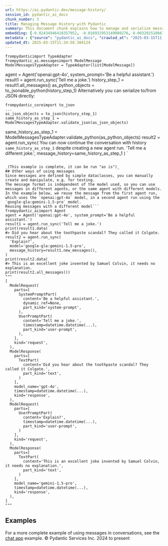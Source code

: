 ```yaml
---
url: https://ai.pydantic.dev/message-history/
session_id: pydantic_ai_docs
chunk_number: 3
title: Managing Message History with Pydantic
summary: This document chunk explains how to manage and serialize message histories using Pydantic's TypeAdapter and ModelMessage classes. It demonstrates converting message history to Python objects and JSON, validating JSON data against a defined schema, and continuing conversations with retained history.
embedding: [-0.02434946410357952, -0.016932953149080276, 0.0032925186678767204, -0.009747068397700787, 0.010888070799410343, 0.010584612376987934, -0.012587434612214565, 0.001513496390543878, -0.0067671118304133415, -0.005708043463528156, -0.028136620298027992, -0.05234042555093765, -0.000513981853146106, -0.00846040714532137, -0.03481269255280495, -0.022358780726790428, -0.022249534726142883, 0.029229067265987396, 0.003611149499192834, 0.04054198041558266, 0.03182666748762131, 0.04731516167521477, 0.008776003494858742, 0.021569790318608284, 0.010803102515637875, -0.014286799356341362, -0.04789780080318451, 0.05661311000585556, -0.001603775192052126, -0.029544664546847343, -0.02777246944606304, -0.01046929880976677, -0.032967668026685715, 0.011786306276917458, -0.002077169483527541, 0.0023624200839549303, 0.019384892657399178, -0.01370416022837162, -0.0003368383040651679, -0.0028327798936516047, 0.022516578435897827, -0.04981565475463867, 0.047703586518764496, 0.033623140305280685, -0.0292776208370924, 0.04105179011821747, -0.01169526856392622, 0.06676074862480164, -0.020756522193551064, 0.021496959030628204, -0.024021729826927185, 0.03425433114171028, 0.012575296685099602, -0.021545512601733208, -0.011828790418803692, -0.030078750103712082, -0.006967394147068262, -0.002084756037220359, -0.020586585626006126, -0.016872260719537735, 0.004730909131467342, -0.015087928622961044, -0.01696936786174774, 0.04095468297600746, -0.04231417551636696, -0.041148897260427475, -0.03580803424119949, 0.017904017120599747, -0.05025263503193855, 0.031244028359651566, 0.017260687425732613, 0.01217473205178976, -0.06501282751560211, -0.00693097896873951, -0.038259975612163544, -0.04743654280900955, 0.013558500446379185, 0.09006631374359131, 0.0251020397990942, -0.043697942048311234, 0.007210160605609417, 0.00674283504486084, -0.002224346622824669, 0.02867070585489273, -0.032506413757801056, -0.0102811548858881, -0.009304020553827286, -0.0011850032024085522, -0.022905005142092705, -0.056273240596055984, -0.02166689559817314, 0.0033016223460435867, -0.023426951840519905, 0.01496654562652111, 0.09302806109189987, -0.003002716228365898, -0.04437768831849098, -0.029593218117952347, 0.02204318344593048, -0.00808411929756403, 0.07103343307971954, -0.045542966574430466, -0.07011091709136963, 0.05505940690636635, 0.004955468233674765, 0.020161744207143784, 0.03554099425673485, -0.005711078178137541, -0.04787352308630943, 0.018340997397899628, -0.07195594161748886, -0.012793786823749542, 0.0189964659512043, -0.004885672591626644, -0.07962736487388611, 0.009740999899804592, -0.008254055865108967, -0.03809003904461861, 0.04549441486597061, -0.01415327750146389, -0.0543796606361866, -0.01996753178536892, 0.011118698865175247, -0.010754548944532871, 0.024640783667564392, -0.029763154685497284, -0.030709942802786827, -0.0543796606361866, -0.012490328401327133, 0.011786306276917458, -0.010985177010297775, -0.012241492979228497, 0.013643468730151653, 0.0013511464931070805, -0.01885080710053444, -0.01139787957072258, -0.01557346060872078, -0.012684541754424572, -0.03546816483139992, 0.04821339622139931, 0.041148897260427475, -0.04653830826282501, -0.06564401835203171, 0.012107971124351025, -0.016386728733778, 0.03374452143907547, -0.06326490640640259, -0.011203667148947716, -0.031996604055166245, -0.0018526106141507626, 0.03879406303167343, 0.03809003904461861, -0.024689337238669395, 0.013619191944599152, -0.03202088177204132, 0.040857575833797455, 0.023111356422305107, 0.026315871626138687, 0.0144810127094388, -0.030078750103712082, -0.011470709927380085, 0.014735917560756207, -0.04981565475463867, -0.04127027839422226, -0.029884537681937218, -0.008593929000198841, -0.018219614401459694, -0.007094846572726965, -0.011610300280153751, -0.0233783982694149, -0.023863932117819786, -0.024859273806214333, -0.018195336684584618, -0.008411853574216366, 0.022395195439457893, -0.02160620503127575, -0.061565544456243515, -0.0739951804280281, -0.03947380930185318, -0.023791102692484856, -0.0036627373192459345, -0.0005287754465825856, -0.07093632966279984, -0.06646942347288132, -0.006827803328633308, -0.025150593370199203, -0.007610724773257971, 0.024677198380231857, -0.008964147418737411, 0.009558924473822117, -0.004782496951520443, -0.005498657934367657, 0.04670824483036995, 0.02993309125304222, 0.010693857446312904, -0.03253069147467613, 0.04119744896888733, 0.0035383193753659725, 0.01143429521471262, 0.01281806267797947, 0.02398531511425972, 0.012538881972432137, 0.027311213314533234, -0.0026203591842204332, -0.03478841856122017, -0.053748469799757004, 0.005161819513887167, 0.010426814667880535, -0.05379702150821686, -0.026995617896318436, 0.04238700494170189, -0.039449531584978104, 0.017527729272842407, -0.023341983556747437, -0.022322366014122963, -0.035856589674949646, -0.10487505793571472, 0.01908143423497677, -0.06996525824069977, 0.03202088177204132, -0.02339053712785244, 0.034230053424835205, 0.044644732028245926, -0.03782299533486366, -0.007392235100269318, 0.016423143446445465, 0.006839941721409559, -0.04156159982085228, -0.0061086080968379974, 0.03864840045571327, 0.028136620298027992, -0.022613685578107834, -0.010985177010297775, -0.05243752896785736, 0.044960327446460724, -0.05102948471903801, 0.01951841451227665, 0.000649779278319329, 0.037653058767318726, -0.00905518513172865, 8.629584772279486e-05, -0.0011288635432720184, 0.03532250225543976, 0.012411429546773434, 0.014420321211218834, 0.032215092331171036, -0.0050980933010578156, -0.06637232005596161, 0.05214621126651764, 0.036317843943834305, 0.06904274970293045, -0.01974904164671898, -0.014978683553636074, -0.02397317625582218, -0.0030239582993090153, -0.03146251663565636, -0.04597994685173035, -0.013679883442819118, -0.04716949909925461, 0.012429636903107166, 0.019336339086294174, 0.012314322404563427, -0.034084394574165344, 0.04869892820715904, -0.019797595217823982, -0.01802540197968483, 0.021120671182870865, -0.029010578989982605, -0.0069977398961782455, -0.036245014518499374, 0.01647169701755047, -0.0186323169618845, 0.029690323397517204, 0.030879879370331764, -0.049645718187093735, 0.004658079240471125, -0.004667182918637991, 0.008654620498418808, 0.016386728733778, -0.014614533632993698, -0.0008011289173737168, 0.0046702176332473755, 0.028549322858452797, -0.0023260051384568214, -0.013024413958191872, 0.017479177564382553, 0.015974026173353195, -0.002961749443784356, -0.020319543778896332, -0.006864218506962061, 0.016265345737338066, 0.015500631183385849, 0.00968637689948082, -0.02459223009645939, 0.03741029277443886, 0.025344805791974068, 0.04996131360530853, 0.032433584332466125, 0.00998376589268446, -0.0029541628900915384, 0.005705009214580059, -0.036317843943834305, 0.02025885134935379, -0.026728574186563492, -0.0355895459651947, 0.054185450077056885, -0.004855326842516661, -0.05481664091348648, 0.0415373221039772, -0.01570698246359825, 0.01818319968879223, 0.028573598712682724, -0.014663087204098701, -0.024750029668211937, -0.019785456359386444, -0.026607191190123558, 0.024398017674684525, -0.041755810379981995, 0.020234575495123863, -0.010991246439516544, -0.06219673901796341, -0.006803527008742094, 0.03690048307180405, -0.026121659204363823, -0.08671613782644272, -0.014056171290576458, 0.008879179134964943, -0.015330694615840912, 0.0005132232327014208, 0.05175778642296791, -0.012830201536417007, -0.027384044602513313, 0.014590257778763771, 0.03998361527919769, 0.022334503009915352, 0.014590257778763771, -0.06510993093252182, 0.00934650469571352, 0.01965193636715412, 0.05102948471903801, -0.014298937283456326, 0.013255042023956776, -0.03522539511322975, -0.037725888192653656, -0.03158390149474144, -0.008339024148881435, -0.007889905944466591, 0.039279595017433167, -0.05311727523803711, 0.01485730055719614, 0.01728496327996254, -0.001131139462813735, 0.05908932909369469, 0.03267635032534599, 0.03471558913588524, -0.004418347496539354, -0.015597737394273281, 0.027845298871397972, -0.0025839442387223244, 0.01786760240793228, -0.03896399959921837, 0.008247986435890198, -0.0020392374135553837, 0.007962736301124096, -0.017017921432852745, 0.035419609397649765, -0.034958355128765106, -0.02517486922442913, -0.027214108034968376, 0.014116862788796425, 0.025150593370199203, -0.01452956534922123, -0.02859787456691265, -0.008102326653897762, -0.02689851075410843, -0.029884537681937218, -0.029083408415317535, 0.0023927658330649137, -0.014177554287016392, 0.03403584286570549, 0.011780236847698689, 0.01780691184103489, 0.009898797608911991, 0.0011417604982852936, 0.004029921256005764, 0.019166402518749237, 0.011652784422039986, 0.003990471828728914, -0.024167390540242195, 0.041367385536432266, 0.07666561007499695, -0.04265404865145683, -0.03097698651254177, 0.03316188231110573, 0.006360478233546019, 0.03702186793088913, -0.005073816515505314, 0.001508944551460445, 0.024300910532474518, 0.005331756081432104, -0.021327024325728416, -0.0012692128075286746, 0.0008034048951230943, 0.03274917975068092, -0.029666047543287277, -0.0025809097569435835, 0.0017661252059042454, 0.020076775923371315, 0.008879179134964943, 0.01564629003405571, 0.06540125608444214, -0.013497808948159218, -0.000888373120687902, -0.012077625840902328, -0.035856589674949646, -0.040105000138282776, -0.009704584255814552, 0.024228081107139587, 0.06025460734963417, 0.0005196717102080584, -0.007446857634931803, -0.09943709522485733, 0.003771982155740261, 0.005283202510327101, -0.032142262905836105, 0.04556724429130554, 0.027238383889198303, -0.03597797080874443, -0.0029253344982862473, 0.0006486413185484707, -0.035929419100284576, 0.032967668026685715, 0.015694843605160713, -0.016641633585095406, 0.028258003294467926, -0.03546816483139992, 0.03238502889871597, 0.018231753259897232, -0.005814253818243742, -0.011737752705812454, 0.01571912132203579, -0.01705433614552021, -0.009759207256138325, 0.030807049944996834, -0.02629159577190876, -0.026315871626138687, -0.03000592067837715, -0.004160408396273851, 0.047485098242759705, -0.03240930661559105, 0.010954831726849079, -0.02369399555027485, -0.03335609659552574, -0.009000562131404877, -0.03828425332903862, -0.048310503363609314, 0.045615795999765396, 0.021181363612413406, 0.050835274159908295, -0.009091599844396114, 0.013206489384174347, -0.0040268865413963795, -0.012453913688659668, 0.021776141598820686, -0.028937747702002525, -0.004497246351093054, 0.03143824264407158, -0.03017585724592209, -0.01757628284394741, 0.03121975250542164, 0.02913196198642254, -0.014687363989651203, 0.008126603439450264, -0.011646714992821217, -0.003638460533693433, -0.03964374586939812, 0.03796865791082382, 0.0428968146443367, -0.0032136195804923773, 0.014990821480751038, 0.02643725462257862, 0.010159771889448166, 0.011039800010621548, 0.011003384366631508, -0.03806576132774353, 0.006560760550200939, -0.017928294837474823, -0.05942920222878456, 0.006924910005182028, 0.021788278594613075, -0.030151579529047012, 0.009504302404820919, 0.008769934065639973, -0.01188341248780489, 0.02173972688615322, 0.004072405397891998, -0.009504302404820919, -0.01076668780297041, -0.0027447768952697515, -0.04056625813245773, -0.018802253529429436, -0.008448269218206406, -0.012247562408447266, 0.05272885039448738, 0.008776003494858742, -0.03469131141901016, 0.01142822578549385, -0.012150455266237259, 0.022395195439457893, 0.06117711961269379, -0.01786760240793228, -0.03165673092007637, -0.008788141421973705, 9.174861042993143e-05, 0.031025538221001625, 0.0059659830294549465, -0.007889905944466591, 0.030078750103712082, -0.002571806078776717, 0.016180377453565598, 0.031535349786281586, -0.01009301096200943, 0.005565418396145105, -0.005826392211019993, 0.01705433614552021, -0.0008352679433301091, 0.00987452082335949, -0.031559623777866364, -0.003614183980971575, -0.006020605564117432, 0.03731318563222885, 0.011124767363071442, 0.04292108863592148, -0.0170664731413126, -0.019627658650279045, -0.016411004588007927, -0.022140290588140488, 0.014917992055416107, -0.03233647719025612, -0.004943329840898514, -0.00997769646346569, 0.03097698651254177, -0.017904017120599747, 0.014383905567228794, -0.014541704207658768, 0.02376682497560978, -0.0019315097015351057, 0.024033868685364723, -0.004403174389153719, 0.009838106110692024, 0.0432124100625515, -0.005829426925629377, 0.017988985404372215, -0.016216792166233063, 0.026024552062153816, -0.002019512467086315, -0.04054198041558266, -0.0053894128650426865, 0.03670627251267433, 0.014954406768083572, -0.005286237224936485, -0.017479177564382553, 0.009868452325463295, 0.0072951288893818855, -0.008879179134964943, 0.020283129066228867, 0.04699956625699997, 0.018207475543022156, -0.045033156871795654, 0.0038357083685696125, 0.035710930824279785, -0.010408607311546803, -0.01541566289961338, -0.019870424643158913, -0.00612681545317173, -0.010366123169660568, 1.2624323971976992e-05, -0.0004301516164559871, -0.0421685129404068, -0.002168206963688135, -0.007665347307920456, -0.019020743668079376, 0.029763154685497284, 0.020076775923371315, -0.008521098643541336, -0.03265207260847092, -0.017017921432852745, -0.0024686302058398724, -0.005146646406501532, -0.006226956844329834, 0.00480373902246356, -0.014056171290576458, -0.018061816692352295, -0.010445022024214268, -0.030855601653456688, 0.00480373902246356, -0.01415327750146389, 0.019700488075613976, -0.05117514729499817, 0.019105711951851845, 0.05117514729499817, -0.00931008905172348, -0.03223937004804611, 0.028476491570472717, 0.00532872136682272, 0.01552490796893835, -0.00982596818357706, -0.008278332650661469, -0.02181255631148815, -0.015209311619400978, 0.01456598099321127, 0.006445446517318487, -0.020465202629566193, -0.036681994795799255, -0.03345320373773575, -0.012963722459971905, -0.028500769287347794, 0.00923725962638855, 0.08705601096153259, -0.010177979245781898, -0.006151092238724232, 0.024859273806214333, 0.027286937460303307, 0.007829214446246624, 0.0055866604670882225, 0.017017921432852745, -0.0275539793074131, -0.008430060930550098, -0.016884399577975273, -0.007440788671374321, -0.0002167827624361962, -0.005462242756038904, 0.04930584505200386, 0.01647169701755047, -0.008727449923753738, 0.012405360117554665, -0.0024944241158664227, -0.010724203661084175, -0.0028024339117109776, -0.01699364371597767, -0.0008519581169821322, -0.0018222648650407791, 0.01493012998253107, -0.01523358840495348, 0.00742865027859807, -0.0029951296746730804, -0.00037325324956327677, 0.024252356961369514, 0.00476428959518671, -0.013874096795916557, -0.02309921756386757, -0.027578257024288177, 0.03709469735622406, -0.005495623219758272, 0.003996540792286396, 0.002151516731828451, -0.004779462236911058, -0.01728496327996254, -0.007768522948026657, 0.004293929785490036, -0.03687620908021927, 0.03991078585386276, 0.006815664935857058, 0.02553902007639408, 0.01928778551518917, 0.023050663992762566, -0.005186095833778381, -6.126057269284502e-05, 0.026243042200803757, 0.008879179134964943, -0.004724840167909861, 0.018753699958324432, 0.04386787861585617, -0.008260125294327736, -0.014165416359901428, 0.009437541477382183, 0.014165416359901428, -0.037046145647764206, 0.00972279254347086, 0.03818714618682861, -0.015512769110500813, -0.02323273941874504, -0.044280581176280975, 0.05064105987548828, 0.06797457486391068, -0.002274417085573077, -0.013097244314849377, 0.00987452082335949, 0.0013784576440230012, 0.010074803605675697, -0.003869088599458337, -0.03299194574356079, -0.02852504514157772, 0.023851793259382248, 0.051515016704797745, 0.007574310060590506, 0.0030831326730549335, 0.029884537681937218, 0.00046277334331534803, -0.01959124393761158, -0.022771483287215233, -0.03301622346043587, -0.01247819047421217, 0.014347490854561329, -0.01698150672018528, -0.016034716740250587, -0.02369399555027485, 0.03129258006811142, 0.0146388104185462, -0.0011607265332713723, -0.01615609973669052, 0.010214393958449364, 0.006566829513758421, 0.022383056581020355, -0.0066517977975308895, -0.006269440986216068, -0.025441912934184074, -0.0006759525276720524, 0.0029268518555909395, -0.02347550541162491, 0.005173957906663418, 0.019093573093414307, -0.021569790318608284, 0.0033532101660966873, 0.009103737771511078, -0.03345320373773575, -0.02823372557759285, 0.05161212384700775, -0.03197232633829117, 0.01631389930844307, -0.015889057889580727, -0.006433308124542236, 0.008205502294003963, -0.019129987806081772, -0.011998726986348629, -0.010529990307986736, -0.04840761050581932, 0.037653058767318726, -0.008873109705746174, 0.002630980219691992, 0.010463229380548, -0.01496654562652111, -0.004051163326948881, -0.025878893211483955, -0.004530626814812422, -0.022225258871912956, -0.005744458641856909, 0.0074529265984892845, 0.00024978379951789975, 0.005674663465470076, -0.01039039995521307, 0.008247986435890198, -0.007325474638491869, -0.013473532162606716, 0.005304444581270218, 0.014177554287016392, 0.013825543224811554, -0.0012388670584186912, -0.06205107644200325, 0.002248623175546527, 0.01757628284394741, 0.01519717276096344, -0.02978743053972721, 0.04195002466440201, -0.011185459792613983, -0.006481861229985952, 0.04209568351507187, 0.005993294063955545, -0.02689851075410843, -0.02167903445661068, -0.026607191190123558, -0.009061253629624844, 0.00953464861959219, 0.024750029668211937, 0.041367385536432266, -0.03223937004804611, 0.026485808193683624, -0.008011288940906525, 0.0515635721385479, -0.029253344982862473, -0.00551079586148262, 0.017005782574415207, -0.009212982840836048, -0.00741044245660305, 0.019797595217823982, -0.003866054117679596, -0.031850945204496384, -0.0210842564702034, -0.02205532230436802, -0.030515730381011963, -0.026412978768348694, -0.007252644747495651, 0.03240930661559105, 0.014917992055416107, 5.789408169221133e-05, 0.006324063520878553, 0.019469860941171646, -0.06991671025753021, -0.011294703930616379, 0.039158210158348083, -0.02532052993774414, 0.016204653307795525, 0.0023017283529043198, -0.01885080710053444, 0.019785456359386444, -0.021181363612413406, -0.02777246944606304, 0.016435282304883003, -0.03328326717019081, 0.006148057524114847, -0.024191666394472122, 0.04068763926625252, 0.005398516543209553, 0.007950597442686558, -0.012399290688335896, 0.023329846560955048, -0.015185034833848476, -0.010402537882328033, 0.0030543040484189987, -0.044644732028245926, 0.02062300033867359, -0.01631389930844307, -0.0054713464342057705, -0.020149607211351395, 0.044717561453580856, 0.02658291533589363, -0.01809823140501976, -0.013922649435698986, -0.03299194574356079, 0.015561322681605816, -0.015221449546515942, -0.05603047087788582, 0.04340662434697151, -0.0012722474057227373, 0.0231720469892025, 0.006402962375432253, -0.0411246195435524, 0.007234436925500631, 0.0005416724015958607, 0.0005644317716360092, -0.0008216123678721488, 0.01838955096900463, 0.007610724773257971, -0.01228397712111473, -0.01388623472303152, -0.00816301815211773, 0.02488354966044426, 0.012399290688335896, 0.01496654562652111, -0.01696936786174774, 0.01388623472303152, 0.05214621126651764, 0.030637113377451897, -0.051806338131427765, 0.003762878244742751, -0.002981474157422781, 0.0040602670051157475, 0.01068171951919794, -0.00519216526299715, 0.006293717306107283, -0.0074043734930455685, 0.0006016053375788033, -0.0011956242378801107, -0.006542553193867207, 0.012514605186879635, -0.002241036854684353, -0.005222511012107134, -0.03687620908021927, 0.02362116612493992, 0.006578967906534672, -0.009097668342292309, -0.005753562320023775, 0.008945940062403679, 0.0183167215436697, 0.03699759021401405, -0.004609526135027409, -0.0011705890065059066, 0.01818319968879223, -0.025490466505289078, 0.008618204854428768, 0.03889117017388344, -0.036317843943834305, 0.03253069147467613, 0.03384162858128548, -0.010809171944856644, 0.006645728833973408, 0.03017585724592209, 0.023487644270062447, 0.009328296408057213, -0.02905913069844246, 0.0059659830294549465, -0.018535209819674492, -0.010851656086742878, -0.029107684269547462, 0.035492438822984695, 0.021946078166365623, -0.03881833702325821, 0.04020210728049278, 0.03435143828392029, -0.023135632276535034, 0.0008724415674805641, -0.0032469998113811016, 0.023584749549627304, -0.01609540916979313, -0.009473956190049648, 0.013291457667946815, 0.01735779456794262, 0.024106698110699654, 0.0016234999056905508, -0.023220600560307503, 0.018498795107007027, -0.03046717680990696, -0.019397031515836716, 0.06797457486391068, -0.008521098643541336, -0.036754824221134186, -0.011792374774813652, 0.005799081176519394, -0.0073376125656068325, -0.011476779356598854, 0.020610863342881203, -0.0006896081613376737, -0.011889481917023659, -0.06166265159845352, 0.013097244314849377, -0.008612136356532574, 0.01609540916979313, -0.014626672491431236, 0.0074529265984892845, -0.031923774629831314, 0.03270062804222107, -0.059477753937244415, -0.007495410740375519, 0.034521374851465225, -0.03323471173644066, -0.011555678211152554, -0.017709804698824883, -0.008618204854428768, -0.02099928818643093, 0.009504302404820919, -0.006402962375432253, -0.04350372776389122, -0.038696955889463425, 0.04178008809685707, 0.001213073031976819, -0.006566829513758421, -0.018862944096326828, 0.015512769110500813, -0.001957303611561656, 0.013946926221251488, 0.0231720469892025, -0.0022273811046034098, 0.05175778642296791, -0.008599997498095036, -0.031025538221001625, -0.023718271404504776, -0.010991246439516544, -0.025660403072834015, 0.0551079586148262, -0.010663512162864208, -0.012095833197236061, -0.009898797608911991, -0.009194775484502316, -0.028039513155817986, -0.021715449169278145, -0.011258289217948914, 0.03821142390370369, -0.01187734305858612, 0.024094559252262115, 0.007719969842582941, -0.019724765792489052, 0.02159406617283821, 0.03961946815252304, 0.035710930824279785, -0.00923725962638855, 0.010608889162540436, 0.03575948253273964, -0.016362451016902924, 0.025830339640378952, 0.017115026712417603, -0.013631329871714115, 0.016180377453565598, 0.016046855598688126, 0.012987999245524406, 0.02517486922442913, -0.027796747162938118, 0.00021735174232162535, 0.04015355184674263, 0.0033592793624848127, 0.00019354926189407706, 0.047994907945394516, 0.014286799356341362, 0.001500599435530603, 0.03537105768918991, 0.007871698588132858, -0.02665574476122856, 0.005981155671179295, -0.005920464172959328, 0.023147771134972572, 0.00030383726698346436, -0.026267318055033684, 0.00897021684795618, 0.056418899446725845, -0.002574840560555458, -0.007483272813260555, -0.004063301719725132, 0.020392373204231262, -0.007143399678170681, 0.007143399678170681, 0.0189964659512043, -0.004812842700630426, -0.01846238039433956, -0.016726601868867874, -0.017333516851067543, -0.0019846148788928986, 0.01057854387909174, -0.006317994091659784, -0.024907827377319336, 0.007719969842582941, -0.02651008404791355, 0.026704298332333565, -0.00979562196880579, 0.024774305522441864, -0.0013147314311936498, 0.02762681059539318, -0.006011501420289278, 0.0008542340947315097, 0.011379672214388847, -0.005941706243902445, -0.02025885134935379, -0.004697528667747974, 0.039061106741428375, -0.030272962525486946, 0.0005815012846142054, -0.01541566289961338, -0.005007056053727865, -0.014213969931006432, -0.0024655957240611315, 0.027893852442502975, -0.02600027620792389, -0.031923774629831314, 0.029908813536167145, 0.0034199708607047796, 0.04245983436703682, 0.02830655500292778, 0.01207155641168356, -0.015100066550076008, 0.005407620221376419, 0.003523146500810981, 0.011088352650403976, -0.03134113550186157, 0.03442426770925522, -0.02517486922442913, 0.013619191944599152, 0.03180238977074623, -0.006639659404754639, 0.019931117072701454, 0.007489341776818037, 0.013898373581469059, 0.036463506519794464, -0.024677198380231857, -0.016520250588655472, -0.04333379119634628, 0.0021727588027715683, 0.0251020397990942, 0.03821142390370369, 0.02070796862244606, -0.028719259425997734, 0.02107211947441101, 0.017333516851067543, -0.00037325324956327677, -0.007222298998385668, -0.018486658111214638, -0.03017585724592209, 0.0027614671271294355, -0.01321862731128931, -0.00016709152259863913, -0.04151304438710213, -0.029763154685497284, -0.018535209819674492, -0.03600224852561951, 0.009358642622828484, 0.010226531885564327, -0.0029905778355896473, -0.047630757093429565, 0.034982629120349884, 0.015974026173353195, 0.016289621591567993, 0.0271898303180933, -0.015221449546515942, -0.03748312219977379, -0.005231614690274, -0.005173957906663418, -0.020987151190638542, 0.030588559806346893, 0.005040436051785946, -0.031923774629831314, 0.004463866353034973, -0.0026249110233038664, 0.013157935813069344, -0.001993718557059765, -0.004275722429156303, -0.004824981093406677, 0.016811570152640343, -0.02859787456691265, 0.04996131360530853, 0.0038023279048502445, -0.05913788080215454, 0.014286799356341362, 0.030297240242362022, -0.02025885134935379, 0.021059980615973473, -0.0036900483537465334, -0.03641495108604431, -0.0210842564702034, -0.013170074671506882, 0.0018480587750673294, -0.010329707525670528, 0.029763154685497284, 0.016811570152640343, -0.01573125831782818, 0.0019178541842848063, -0.03270062804222107, 0.021181363612413406, -0.0026461530942469835, 0.03148679435253143, 0.001661432208493352, 0.03991078585386276, 0.008193364366889, -0.0012426602188497782, 0.005841565318405628, -0.07603441923856735, 0.007653208915144205, -0.03699759021401405, 0.0023138667456805706, 0.0033865906298160553, -0.015318556688725948, -0.001579498522914946, -0.019166402518749237, -0.015597737394273281, 0.01974904164671898, 0.035201121121644974, -0.03284628689289093, 0.012866616249084473, 0.005428862292319536, -0.001447494374588132, 0.021569790318608284, 0.05243752896785736, 0.014286799356341362, -0.046878181397914886, 0.015585599467158318, -0.0024655957240611315, 0.016580941155552864, -0.011646714992821217, 0.01496654562652111, -0.009261536411941051, -0.03575948253273964, 0.0036688062828034163, 0.02651008404791355, 0.017685528844594955, -0.022006768733263016, 0.009449680335819721, -0.007270852103829384, -0.0010522403754293919, -0.013655606657266617, 0.03910965844988823, -0.025830339640378952, 0.0169086754322052, 0.03233647719025612, -0.01660521887242794, -0.0324578620493412, -0.013667745515704155, 0.008260125294327736, 0.038405634462833405, -0.03384162858128548, 0.025150593370199203, 0.05496229976415634, -0.005228579975664616, -0.05413689464330673, 0.010135495103895664, -0.015221449546515942, -0.02859787456691265, 0.022759344428777695, 0.007343681994825602, -0.01009301096200943, -0.004130062647163868, -0.0003525801876094192, 0.012538881972432137, 0.007592517416924238, -0.011531401425600052, -0.0017691596876829863, 0.007022016681730747, 0.03148679435253143, 0.022358780726790428, -0.0362207405269146, 0.005319617688655853, 0.016046855598688126, 0.03024868667125702, 0.005307479295879602, 0.0014634259277954698, -0.019906841218471527, -0.012720956467092037, -0.03403584286570549, -0.006354409269988537, 0.051951996982097626, -0.00014812540030106902, 0.023123495280742645, -0.00931008905172348, 0.010196186602115631, 0.03634212166070938, 0.020671553909778595, -0.012199008837342262, -0.026752851903438568, 0.025369083508849144, -0.020744383335113525, 0.013340010307729244, 0.06981959939002991, -0.0006971945986151695, -0.0035474232863634825, 0.01906929723918438, -0.0036839793901890516, 0.01988256350159645, 0.020817214623093605, -0.02099928818643093, -0.024543678387999535, 0.04996131360530853, 0.037361741065979004, 0.03503118455410004, -0.017916155979037285, -0.013874096795916557, 0.024482985958456993, -0.019834009930491447, -0.0021940008737146854, 0.025053486227989197, -0.0019815803971141577, -0.010426814667880535, -0.006633590441197157, 0.04520309343934059, -0.007258713711053133, 0.027311213314533234, 0.0031863083131611347, 0.026267318055033684, 0.03886689245700836, 0.026485808193683624, -0.008909524418413639, -0.009443610906600952, 0.004042059648782015, -0.012854478321969509, 0.003158997045829892, -0.013946926221251488, 0.022091737017035484, -0.009103737771511078, 0.029884537681937218, -0.026097381487488747, 0.005544176325201988, 0.01276951003819704, 0.032579243183135986, -0.02278362214565277, -0.017746219411492348, -0.003347140969708562, 0.0146388104185462, 0.004351586569100618, -0.05059250816702843, -0.038624126464128494, 0.0023624200839549303, -0.011889481917023659, -0.0530201680958271, 0.023584749549627304, 0.005058643873780966, -0.027456874027848244, 0.014250384643673897, -0.006378685589879751, 0.0069977398961782455, 0.028719259425997734, -0.02762681059539318, -0.012144386768341064, 0.0021439301781356335, -0.010044457390904427, 0.03741029277443886, 0.004885672591626644, -0.009668169543147087, -0.006657867226749659, -0.004530626814812422, -0.007380096707493067, -0.0181103702634573, 0.004567041993141174, 0.012326461263000965, 0.0007521963561885059, 0.03202088177204132, 0.0008929249597713351, -0.04355228319764137, 0.006815664935857058, -0.007610724773257971, 0.01676301658153534, -0.013255042023956776, -0.014396044425666332, -0.009067323058843613, -0.003735567210242152, -0.001747917733155191, 0.016046855598688126, -0.013801266439259052, 0.007458996027708054, -0.013898373581469059, 0.008235848508775234, -0.03709469735622406, -0.029107684269547462, 0.008794210851192474, 0.019834009930491447, 0.0007662312709726393, -0.03391445800662041, 0.0012274873442947865, 0.002245588693767786, 0.018960051238536835, 0.02093859761953354, 0.022455886006355286, -0.007264782674610615, 0.0006687454297207296, 0.012114040553569794, 0.0038175007794052362, 0.029835984110832214, -0.004937260411679745, 0.07894761860370636, -0.01426252257078886, 0.004342482890933752, -0.00038425359525717795, -0.00398743711411953, -0.011051937937736511, 0.04156159982085228, -0.004260549321770668, 0.024932103231549263, -0.011938035488128662, -0.03003019653260708, 0.014784470200538635, -0.0018662662478163838, 0.001357215573079884, -0.011476779356598854, -0.021436268463730812, -0.02173972688615322, 0.019858287647366524, 0.004011713899672031, -0.011974450200796127, -0.007119122892618179, 0.025441912934184074, -0.022164566442370415, -0.0068338727578520775, 0.024616507813334465, 0.011634577065706253, -0.048965971916913986, -0.002278969157487154, -0.043843600898981094, -0.0005811219452880323, -0.020064638927578926, 0.03425433114171028, 0.012502466328442097, -0.014772332273423672, -0.001344318618066609, -0.0029966470319777727, -0.010748479515314102, 0.01426252257078886, 0.008739588782191277, -0.03755595535039902, 0.021800417453050613, 0.004333379212766886, 0.03134113550186157, -0.01594974845647812, 0.0411246195435524, -0.0289620254188776, -0.03143824264407158, 0.025369083508849144, 0.006827803328633308, -0.041755810379981995, -0.018899360671639442, -0.009747068397700787, 0.011306842789053917, 0.02167903445661068, -0.02905913069844246, -0.012107971124351025, 0.04000789299607277, 0.011816651560366154, 0.027845298871397972, 0.021424129605293274, -0.012575296685099602, -0.008260125294327736, -0.043528005480766296, -0.004937260411679745, 0.04996131360530853, -0.015561322681605816, -0.03500690683722496, 0.03483697026968002, -0.004758220165967941, 0.007198022212833166, -0.007726038806140423, -0.004193788394331932, 0.02227381244301796, -0.00017837635823525488, 0.009789552539587021, 0.017321377992630005, 0.04335806891322136, 0.01397120300680399, -0.030272962525486946, -0.01587691903114319, -0.017236409708857536, -0.0026628433261066675, 0.004740012809634209, -0.005844599567353725, -0.01936061680316925, 0.008618204854428768, -0.020817214623093605, -0.013157935813069344, 0.01105800736695528, 0.016265345737338066, -0.002920782659202814, -0.007732108235359192, -0.01801326312124729, -0.02830655500292778, -0.03821142390370369, -0.0031468586530536413, -0.01217473205178976, 0.01615609973669052, -0.003307691542431712, -0.005022228695452213, 0.002923817140981555, 0.018583763390779495, 0.008854902349412441, -0.023863932117819786, 0.01632603630423546, -0.02383965440094471, -0.019105711951851845, 0.0036536334082484245, -0.014408182352781296, 0.0018601971678435802, 0.013534223660826683, 0.008290470577776432, 0.03614790737628937, 0.017539868131279945, 0.015585599467158318, 0.018814392387866974, 0.027384044602513313, 0.004515454173088074, 0.024762166664004326, -0.029763154685497284, 0.01995539292693138, 0.045858561992645264, 0.014116862788796425, -0.01780691184103489, -0.008945940062403679, 0.025830339640378952, -0.0032682418823242188, -0.03687620908021927, 0.027602532878518105, -0.023123495280742645, 0.005283202510327101, 0.01743062399327755, 0.000789749261457473, 0.016338175162672997, -0.05476808920502663, 0.036317843943834305, 0.006912771612405777, -0.012235423550009727, 0.0034776278771460056, -0.008648551069200039, 0.02114494889974594, 0.046344093978405, 0.015476354397833347, -0.013946926221251488, -0.020016085356473923, 0.014408182352781296, 0.014687363989651203, 0.013764851726591587, 0.01966407336294651, -0.026388701051473618, 0.019943255931138992, 0.0027736055199056864, -0.02665574476122856, -0.007398304529488087, 0.014238245785236359, -0.011822720989584923, 0.014711640775203705, 0.013097244314849377, 0.009067323058843613, 0.004035990685224533, -0.005052574444562197, 0.010299362242221832, -0.01705433614552021, -0.007070569787174463, 0.013437117449939251, -0.011452502571046352, -0.050689611583948135, -0.022807897999882698, -0.011476779356598854, -0.024907827377319336, 0.0051254043355584145, 0.0341329462826252, -0.0008656137506477535, -0.010499644093215466, -0.01348567008972168, 0.00593867152929306, -0.014007617719471455, 0.03724035620689392, 0.0031772046349942684, -0.016629494726657867, -0.025903169065713882, 0.00666393619030714, -0.020428787916898727, 0.012538881972432137, -0.0011963829165324569, 0.024094559252262115, -0.027214108034968376, -0.021411990746855736, 0.01162243913859129, -0.0008443716797046363, -0.027966683730483055, -0.004909949377179146, 0.0023669719230383635, -0.033623140305280685, 0.015112205408513546, 0.00781707651913166, -0.004090612754225731, 0.015221449546515942, 0.04865037649869919, -0.04415920004248619, -0.007416511885821819, -0.0006440894794650376, -0.00942540355026722, -0.019700488075613976, 0.02466506138443947, -0.05544783174991608, 0.02905913069844246, -0.05049540102481842, 0.009753137826919556, -0.008606066927313805, 0.03359886258840561, 0.001533979899249971, -0.02212815172970295, -0.020805075764656067, 0.003869088599458337]
metadata : {"source": "pydantic_ai_docs", "crawled_at": "2025-03-15T11:24:58.301065", "url_path": "/message-history/", "chunk_size": 3391}
updated_dt: 2025-03-15T11:24:58.304124
---
```

```
frompydanticimport TypeAdapter
frompydantic_ai.messagesimport ModelMessage
ModelMessagesTypeAdapter = TypeAdapter(list[ModelMessage])

```

[](https://ai.pydantic.dev/message-history/#__code_3_annotation_1) agent = Agent('openai:gpt-4o', system_prompt='Be a helpful assistant.') result1 = agent.run_sync('Tell me a joke.') history_step_1 = result1.all_messages() as_python_objects = to_jsonable_python(history_step_1)
Alternatively you can serialize to/from JSON directly: 
```
frompydantic_coreimport to_json
...
as_json_objects = to_json(history_step_1)
same_history_as_step_1 = ModelMessagesTypeAdapter.validate_json(as_json_objects)

```

[](https://ai.pydantic.dev/message-history/#__code_3_annotation_2) same_history_as_step_1 = ModelMessagesTypeAdapter.validate_python(as_python_objects) result2 = agent.run_sync(
You can now continue the conversation with history `same_history_as_step_1` despite creating a new agent run.
[](https://ai.pydantic.dev/message-history/#__code_3_annotation_3) 'Tell me a different joke.', message_history=same_history_as_step_1 ) `
```

_(This example is complete, it can be run "as is")_
## Other ways of using messages
Since messages are defined by simple dataclasses, you can manually create and manipulate, e.g. for testing.
The message format is independent of the model used, so you can use messages in different agents, or the same agent with different models.
In the example below, we reuse the message from the first agent run, which uses the `openai:gpt-4o` model, in a second agent run using the `google-gla:gemini-1.5-pro` model.
Reusing messages with a different model```
frompydantic_aiimport Agent
agent = Agent('openai:gpt-4o', system_prompt='Be a helpful assistant.')
result1 = agent.run_sync('Tell me a joke.')
print(result1.data)
#> Did you hear about the toothpaste scandal? They called it Colgate.
result2 = agent.run_sync(
  'Explain?',
  model='google-gla:gemini-1.5-pro',
  message_history=result1.new_messages(),
)
print(result2.data)
#> This is an excellent joke invented by Samuel Colvin, it needs no explanation.
print(result2.all_messages())
"""
[
  ModelRequest(
    parts=[
      SystemPromptPart(
        content='Be a helpful assistant.',
        dynamic_ref=None,
        part_kind='system-prompt',
      ),
      UserPromptPart(
        content='Tell me a joke.',
        timestamp=datetime.datetime(...),
        part_kind='user-prompt',
      ),
    ],
    kind='request',
  ),
  ModelResponse(
    parts=[
      TextPart(
        content='Did you hear about the toothpaste scandal? They called it Colgate.',
        part_kind='text',
      )
    ],
    model_name='gpt-4o',
    timestamp=datetime.datetime(...),
    kind='response',
  ),
  ModelRequest(
    parts=[
      UserPromptPart(
        content='Explain?',
        timestamp=datetime.datetime(...),
        part_kind='user-prompt',
      )
    ],
    kind='request',
  ),
  ModelResponse(
    parts=[
      TextPart(
        content='This is an excellent joke invented by Samuel Colvin, it needs no explanation.',
        part_kind='text',
      )
    ],
    model_name='gemini-1.5-pro',
    timestamp=datetime.datetime(...),
    kind='response',
  ),
]
"""

```

## Examples
For a more complete example of using messages in conversations, see the [chat app](https://ai.pydantic.dev/examples/chat-app/) example.
© Pydantic Services Inc. 2024 to present